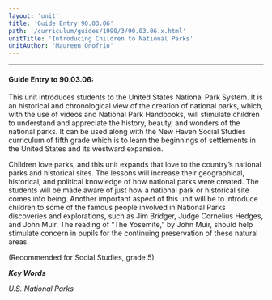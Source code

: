 ```yaml
---
layout: 'unit'
title: 'Guide Entry 90.03.06'
path: '/curriculum/guides/1990/3/90.03.06.x.html'
unitTitle: 'Introducing Children to National Parks'
unitAuthor: 'Maureen Onofrio'
---
```


<body>
<hr/>
 <h4>
  Guide Entry to 90.03.06:
 </h4>
 This unit introduces students to the United States National Park System. It is an historical and chronological view of the creation of national parks, which, with the use of videos and National Park Handbooks, will stimulate children to understand and appreciate the history, beauty, and wonders of the national parks. It can be used along with the New Haven Social Studies curriculum of fifth grade which is to learn the beginnings of settlements in the United States and its westward expansion.
 <p>
  Children love parks, and this unit expands that love to the country’s national parks and historical sites. The lessons will increase their geographical, historical, and political knowledge of how national parks were created. The students will be made aware of just how a national park or historical site comes into being. Another important aspect of this unit will be to introduce children to some of the famous people involved in National Parks discoveries and explorations, such as Jim Bridger, Judge Cornelius Hedges, and John Muir. The reading of “The Yosemite,” by John Muir, should help stimulate concern in pupils for the continuing preservation of these natural areas.
 </p>
 <p>
  (Recommended for Social Studies, grade 5)
 </p>
<p>
  <b>
   <i>
    Key Words
   </i>
  </b>
  <br/>
 </p>
 <p>
  <i>
   U.S. National Parks
  </i>
 </p>

</body>
